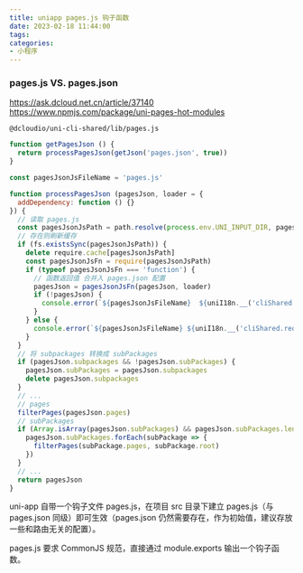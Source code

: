 ```yaml
---
title: uniapp pages.js 钩子函数
date: 2023-02-18 11:44:00
tags:
categories:
- 小程序
---
```


### pages.js VS. pages.json
<https://ask.dcloud.net.cn/article/37140>
<https://www.npmjs.com/package/uni-pages-hot-modules>

`@dcloudio/uni-cli-shared/lib/pages.js`
```javascript
function getPagesJson () {
  return processPagesJson(getJson('pages.json', true))
}

const pagesJsonJsFileName = 'pages.js'

function processPagesJson (pagesJson, loader = {
  addDependency: function () {}
}) {
  // 读取 pages.js 
  const pagesJsonJsPath = path.resolve(process.env.UNI_INPUT_DIR, pagesJsonJsFileName)
  // 存在则刷新缓存
  if (fs.existsSync(pagesJsonJsPath)) {
    delete require.cache[pagesJsonJsPath]
    const pagesJsonJsFn = require(pagesJsonJsPath)
    if (typeof pagesJsonJsFn === 'function') {
      // 函数返回值 合并入 pages.json 配置
      pagesJson = pagesJsonJsFn(pagesJson, loader)
      if (!pagesJson) {
        console.error(`${pagesJsonJsFileName}  ${uniI18n.__('cliShared.requireReturnJsonObject')}`)
      }
    } else {
      console.error(`${pagesJsonJsFileName} ${uniI18n.__('cliShared.requireExportFunction')}`)
    }
  }
  // 将 subpackages 转换成 subPackages
  if (pagesJson.subpackages && !pagesJson.subPackages) {
    pagesJson.subPackages = pagesJson.subpackages
    delete pagesJson.subpackages
  } 
  // ...
  // pages
  filterPages(pagesJson.pages)
  // subPackages
  if (Array.isArray(pagesJson.subPackages) && pagesJson.subPackages.length) {
    pagesJson.subPackages.forEach(subPackage => {
      filterPages(subPackage.pages, subPackage.root)
    })
  }
  // ...
  return pagesJson
}
```
uni-app 自带一个钩子文件 pages.js，在项目 src 目录下建立 pages.js（与 pages.json 同级）即可生效（pages.json 仍然需要存在，作为初始值，建议存放一些和路由无关的配置）。

pages.js 要求 CommonJS 规范，直接通过 module.exports 输出一个钩子函数。
